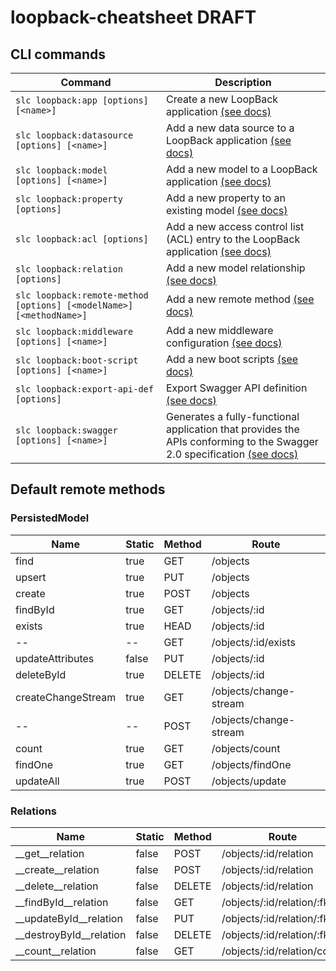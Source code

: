 # loopback-cheatsheet DRAFT

## CLI commands
| Command | Description |
|----|----|
| ```slc loopback:app [options] [<name>]``` |	Create a new LoopBack application  [(see docs)](https://docs.strongloop.com/display/LB/Application+generator) |
| ```slc loopback:datasource [options] [<name>]``` |	Add a new data source to a LoopBack application [(see docs)](https://docs.strongloop.com/display/LB/Data+source+generator) |
| ```slc loopback:model [options] [<name>]``` |	Add a new model to a LoopBack application [(see docs)](https://docs.strongloop.com/display/public/LB/Model+generator) |
| ```slc loopback:property [options]```	|	Add a new property to an existing model [(see docs)](https://docs.strongloop.com/display/LB/Property+generator) |
| ```slc loopback:acl [options]``` |	Add a new access control list (ACL) entry to the LoopBack application [(see docs)](https://docs.strongloop.com/display/LB/ACL+generator) |
| ```slc loopback:relation [options]``` |	Add a new model relationship [(see docs)](https://docs.strongloop.com/display/public/LB/Relation+generator) |
| ```slc loopback:remote-method [options] [<modelName>] [<methodName>]```	|	Add a new remote method [(see docs)](https://docs.strongloop.com/display/LB/Remote+method+generator) |
| ```slc loopback:middleware [options] [<name>]``` |	Add a new middleware configuration [(see docs)](https://docs.strongloop.com/display/public/LB/Middleware+generator) |
| ```slc loopback:boot-script [options] [<name>]```	|	Add a new boot scripts [(see docs)](https://docs.strongloop.com/display/public/LB/Boot+script+generator) |
| ```slc loopback:export-api-def [options]```	|	Export Swagger API definition  [(see docs)](https://docs.strongloop.com/display/public/LB/API+definition+generator) |
| ```slc loopback:swagger [options] [<name>]``` | Generates a fully-functional application that provides the APIs conforming to the Swagger 2.0 specification [(see docs)](https://docs.strongloop.com/display/public/LB/Swagger+generator) |

## Default remote methods
### PersistedModel
| Name               | Static | Method | Route     |
|--------------------|--------|--------|----------|
| find               | true   | GET    | /objects
| upsert             | true   | PUT    | /objects
| create             | true   | POST   | /objects
| findById           | true   | GET    | /objects/:id
| exists             | true   | HEAD   | /objects/:id
| --                 | --     | GET    | /objects/:id/exists 
| updateAttributes   | false  | PUT    | /objects/:id
| deleteById         | true   | DELETE | /objects/:id
| createChangeStream | true   | GET    | /objects/change-stream
| --                 | --     | POST   | /objects/change-stream
| count              | true   | GET    | /objects/count
| findOne            | true   | GET    | /objects/findOne
| updateAll          | true   | POST    | /objects/update

### Relations

| Name                    | Static | Method | Route     
|-------------------------|--------|--------|----------
| __get__relation         | false  | POST   | /objects/:id/relation
| __create__relation      | false  | POST   | /objects/:id/relation
| __delete__relation      | false  | DELETE | /objects/:id/relation
| __findById__relation    | false  | GET    | /objects/:id/relation/:fk
| __updateById__relation  | false  | PUT    | /objects/:id/relation/:fk
| __destroyById__relation | false  | DELETE | /objects/:id/relation/:fk
| __count__relation       | false  | GET    | /objects/:id/relation/count
